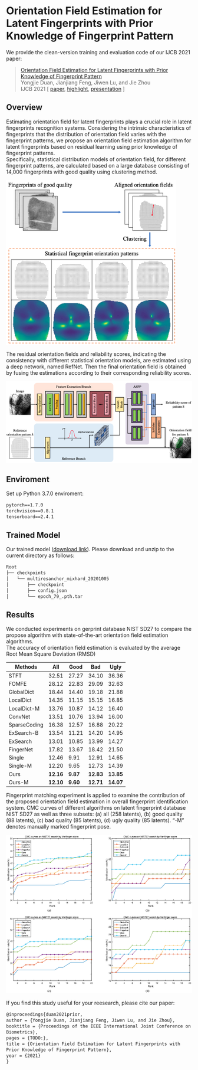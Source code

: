# Orientation Field Estimation for Latent Fingerprints with Prior Knowledge of Fingerprint Pattern

We provide the clean-version training and evaluation code of our IJCB 2021 paper:
> [Orientation Field Estimation for Latent Fingerprints with Prior Knowledge of Fingerprint Pattern](TODO:)  
> Yongjie Duan, Jianjiang Feng, Jiwen Lu, and Jie Zhou  
> IJCB 2021 [ [paper](TODO:), [highlight](TODO:), [presentation](TODO:) ]

## Overview
Estimating orientation field for latent fingerprints plays a crucial role in latent fingerprints recognition systems. Considering the intrinsic characteristics of fingerprints that the distribution of orientation field varies with the fingerprint patterns, we propose an orientation field estimation algorithm for latent fingerprints based on residual learning using prior knowledge of fingerprint patterns.  
Specifically, statistical distribution models of orientation field, for different fingerprint patterns, are calculated based on a large database consisting of 14,000 fingerprints with good quality using clustering method.  

![finger-pattern](./images/patterns.png)

The residual orientation fields and reliability scores, indicating the consistency with different statistical orientation models, are estimated using a deep network, named RefNet. Then the final orientation field is obtained by fusing the estimations according to their corresponding reliability scores.

![overview](./images/overview.png)

## Enviroment
Set up Python 3.7.0 enviroment:
```
pytorch==1.7.0
torchvision==0.8.1
tensorboard==2.4.1
```

## Trained Model
Our trained model ([download link](https://drive.google.com/file/d/1u0aA8f9FV7jlE7QfOY_g2WdcJ1ZtpqVE/view?usp=sharing)).
Please download and unzip to the current directory as follows:

```
Root
├── checkpoints
│   └── multiresanchor_mixhard_20201005
│       ├── checkpoint
│       ├── config.json
│       └── epoch_79_.pth.tar
```

## Results
We conducted experiments on gerprint database NIST SD27 to compare the propose algorithm with state-of-the-art orientation field estimation algorithms.  
The accuracy of orientation field estimation is evaluated by the average Root Mean Square Deviation (RMSD)

| Methods      | All       | Good     | Bad       | Ugly      |
| ------------ | --------- | -------- | --------- | --------- |
| STFT         | 32.51     | 27.27    | 34.10     | 36.36     |
| FOMFE        | 28.12     | 22.83    | 29.09     | 32.63     |
| GlobalDict   | 18.44     | 14.40    | 19.18     | 21.88     |
| LocalDict    | 14.35     | 11.15    | 15.15     | 16.85     |
| LocalDict-M  | 13.76     | 10.87    | 14.12     | 16.40     |
| ConvNet      | 13.51     | 10.76    | 13.94     | 16.00     |
| SparseCoding | 16.38     | 12.57    | 16.88     | 20.22     |
| ExSearch-B   | 13.54     | 11.21    | 14.20     | 14.95     |
| ExSearch     | 13.01     | 10.85    | 13.99     | 14.27     |
| FingerNet    | 17.82     | 13.67    | 18.42     | 21.50     |
| Single       | 12.46     | 9.91     | 12.91     | 14.65     |
| Single-M     | 12.20     | 9.65     | 12.73     | 14.39     |
| Ours         | **12.16** | **9.87** | **12.83** | **13.85** |
| Ours-M       | **12.10** | **9.60** | **12.71** | **14.07** |

Fingerprint matching experiment is applied to examine the contribution of the proposed orientation field estimation in overall fingerprint identification system. CMC curves of different algorithms on latent fingerprint database NIST SD27 as well as three subsets: (a) all (258 latents), (b) good quality (88 latents), (c) bad quality (85 latents), (d) ugly quality (85 latents). “-M” denotes manually marked fingerprint pose.

![cmc_nist27](./images/cmc_nist27.png)

If you find this study useful for your reesearch, please cite our paper:

```
@inproceedings{duan2021prior,
author = {Yongjie Duan, Jianjiang Feng, Jiwen Lu, and Jie Zhou},
booktitle = {Proceedings of the IEEE International Joint Conference on Biometrics},
pages = {TODO:},
title = {Orientation Field Estimation for Latent Fingerprints with Prior Knowledge of Fingerprint Pattern},
year = {2021}
}
```
